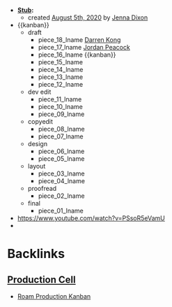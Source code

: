- **[Stub](<Stub.md>):**
    - created [August 5th, 2020](<August 5th, 2020.md>) by [Jenna Dixon](<Jenna Dixon.md>)
- {{kanban}}
    - draft
        - piece_18_lname [Darren Kong](<Darren Kong.md>)
        - piece_17_lname [Jordan Peacock](<Jordan Peacock.md>)
        - piece_16_lname {{kanban}}
        - piece_15_lname
        - piece_14_lname
        - piece_13_lname
        - piece_12_lname
    - dev edit
        - piece_11_lname
        - piece_10_lname
        - piece_09_lname
    - copyedit
        - piece_08_lname
        - piece_07_lname
    - design
        - piece_06_lname
        - piece_05_lname
    - layout
        - piece_03_lname
        - piece_04_lname
    - proofread
        - piece_02_lname
    - final
        - piece_01_lname
- https://www.youtube.com/watch?v=PSsoR5eVamU
- 

# Backlinks
## [Production Cell](<Production Cell.md>)
- [Roam Production Kanban](<Roam Production Kanban.md>)

